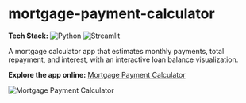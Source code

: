 # mortgage-payment-calculator

**Tech Stack:** ![Python](https://img.shields.io/badge/Python-3776AB?logo=python&logoColor=white) ![Streamlit](https://img.shields.io/badge/Streamlit-FF4B4B?logo=streamlit&logoColor=white)

A mortgage calculator app that estimates monthly payments, total repayment, and interest, with an interactive loan balance visualization.

**Explore the app online:** [Mortgage Payment Calculator](https://yildiramdsa-mortgage-payment-mortgage-payment-calculator-dsaony.streamlit.app/)

![Mortgage Payment Calculator](https://raw.githubusercontent.com/yildiramdsa/mortgage_payment_calculator/main/image.png)
